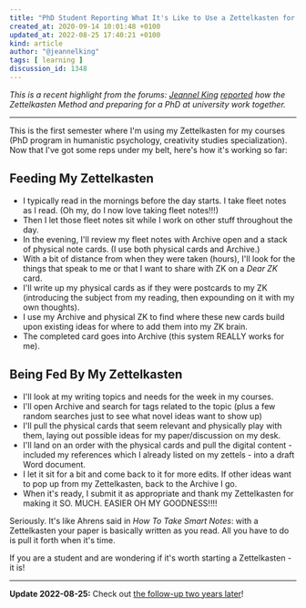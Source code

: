 ```yaml
---
title: "PhD Student Reporting What It's Like to Use a Zettelkasten for Classes"
created_at: 2020-09-14 10:01:48 +0100
updated_at: 2022-08-25 17:40:21 +0100
kind: article
author: "@jeannelking"
tags: [ learning ]
discussion_id: 1348
---
```


*This is a recent highlight from the forums: [Jeannel King](http://jeannelking.com) [reported][original] how the Zettelkasten Method and preparing for a PhD at university work together.*

[original]: https://forum.zettelkasten.de/discussion/1348/phd-student-reporting-what-its-like-to-use-a-zettelkasten-for-the-first-time-with-my-classes

-----

This is the first semester where I'm using my Zettelkasten for my courses (PhD program in humanistic psychology, creativity studies specialization). Now that I've got some reps under my belt, here's how it's working so far:

## Feeding My Zettelkasten
- I typically read in the mornings before the day starts. I take fleet notes as I read. (Oh my, do I now love taking fleet notes!!!)
- Then I let those fleet notes sit while I work on other stuff throughout the day.
- In the evening, I'll review my fleet notes with Archive open and a stack of physical note cards. (I use both physical cards and Archive.)
- With a bit of distance from when they were taken (hours), I'll look for the things that speak to me or that I want to share with ZK on a *Dear ZK* card.
- I'll write up my physical cards as if they were postcards to my ZK (introducing the subject from my reading, then expounding on it with my own thoughts).
- I use my Archive and physical ZK to find where these new cards build upon existing ideas for where to add them into my ZK brain.
- The completed card goes into Archive (this system REALLY works for me).

## Being Fed By My Zettelkasten
- I'll look at my writing topics and needs for the week in my courses.
- I'll open Archive and search for tags related to the topic (plus a few random searches just to see what novel ideas want to show up)
- I'll pull the physical cards that seem relevant and physically play with them, laying out possible ideas for my paper/discussion on my desk.
- I'll land on an order with the physical cards and pull the digital content - included my references which I already listed on my zettels -  into a draft Word document.
- I let it sit for a bit and come back to it for more edits. If other ideas want to pop up from my Zettelkasten, back to the Archive I go.
- When it's ready, I submit it as appropriate and thank my Zettelkasten for making it SO. MUCH. EASIER OH MY GOODNESS!!!!

Seriously. It's like Ahrens said in *How To Take Smart Notes*:  with a Zettelkasten your paper is basically written as you read. All you have to do is pull it forth when it's time.

If you are a student and are wondering if it's worth starting a Zettelkasten - it is!

----

**Update 2022-08-25:** Check out [the follow-up two years later](https://zettelkasten.de/posts/2022/09/field-report-6-phd-student-3-years/)!
